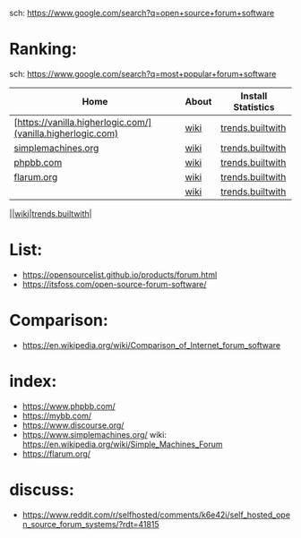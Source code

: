 sch: https://www.google.com/search?q=open+source+forum+software

# Ranking:
sch: https://www.google.com/search?q=most+popular+forum+software

|Home|About|Install Statistics|
|-|-|-|
|[https://vanilla.higherlogic.com/](vanilla.higherlogic.com)|[wiki](https://en.wikipedia.org/wiki/Vanilla_Forums)|[trends.builtwith](https://trends.builtwith.com/cms/Vanilla-Forums)|
|[simplemachines.org](https://www.simplemachines.org/)|[wiki](https://en.wikipedia.org/wiki/Simple_Machines_Forum)|[trends.builtwith](https://trends.builtwith.com/cms/SMF)|
|[phpbb.com](https://www.phpbb.com/)|[wiki](https://en.wikipedia.org/wiki/PhpBB)|[trends.builtwith](https://trends.builtwith.com/cms/phpBB)|
|[flarum.org](https://flarum.org/)|[wiki](https://en.wikipedia.org/wiki/Flarum)|[trends.builtwith](https://trends.builtwith.com/cms/Flarum)|
|[]()|[wiki]()|[trends.builtwith]()|

|[]()|[wiki]()|[trends.builtwith]()|

# List:
- https://opensourcelist.github.io/products/forum.html
- https://itsfoss.com/open-source-forum-software/

# Comparison:
- https://en.wikipedia.org/wiki/Comparison_of_Internet_forum_software

# index:
- https://www.phpbb.com/
- https://mybb.com/
- https://www.discourse.org/
- https://www.simplemachines.org/ wiki: https://en.wikipedia.org/wiki/Simple_Machines_Forum
- https://flarum.org/

# discuss:
- https://www.reddit.com/r/selfhosted/comments/k6e42i/self_hosted_open_source_forum_systems/?rdt=41815

